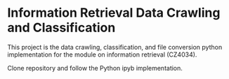 # Information Retrieval Data Crawling and Classification

This project is the data crawling, classification, and file conversion python implementation for the module on information retrieval (CZ4034). 

Clone repository and follow the Python ipyb implementation.

